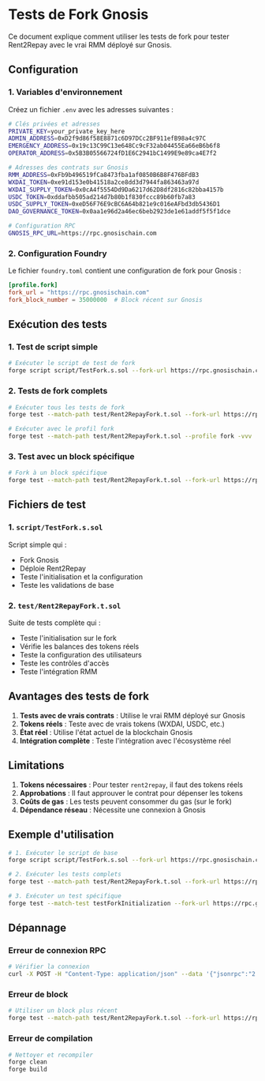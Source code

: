 # Tests de Fork Gnosis

Ce document explique comment utiliser les tests de fork pour tester Rent2Repay avec le vrai RMM déployé sur Gnosis.

## Configuration

### 1. Variables d'environnement

Créez un fichier `.env` avec les adresses suivantes :

```bash
# Clés privées et adresses
PRIVATE_KEY=your_private_key_here
ADMIN_ADDRESS=0xD2f9d86f58E8871c6D97DCc2BF911efB98a4c97C
EMERGENCY_ADDRESS=0x19c13C99C13e648Cc9cF32ab04455Ea66eB6b6f8
OPERATOR_ADDRESS=0x5B3B05566724fD1E6C2941bC1499E9e89ca4E7f2

# Adresses des contrats sur Gnosis
RMM_ADDRESS=0xFb9b496519fCa8473fba1af0850B6B8F476BFdB3
WXDAI_TOKEN=0xe91d153e0b41518a2ce8dd3d7944fa863463a97d
WXDAI_SUPPLY_TOKEN=0x0cA4f5554Dd9Da6217d62D8df2816c82bba4157b
USDC_TOKEN=0xddafbb505ad214d7b80b1f830fccc89b60fb7a83
USDC_SUPPLY_TOKEN=0xeD56F76E9cBC6A64b821e9c016eAFbd3db5436D1
DAO_GOVERNANCE_TOKEN=0x0aa1e96d2a46ec6beb2923de1e61addf5f5f1dce

# Configuration RPC
GNOSIS_RPC_URL=https://rpc.gnosischain.com
```

### 2. Configuration Foundry

Le fichier `foundry.toml` contient une configuration de fork pour Gnosis :

```toml
[profile.fork]
fork_url = "https://rpc.gnosischain.com"
fork_block_number = 35000000  # Block récent sur Gnosis
```

## Exécution des tests

### 1. Test de script simple

```bash
# Exécuter le script de test de fork
forge script script/TestFork.s.sol --fork-url https://rpc.gnosischain.com -vvv
```

### 2. Tests de fork complets

```bash
# Exécuter tous les tests de fork
forge test --match-path test/Rent2RepayFork.t.sol --fork-url https://rpc.gnosischain.com -vvv

# Exécuter avec le profil fork
forge test --match-path test/Rent2RepayFork.t.sol --profile fork -vvv
```

### 3. Test avec un block spécifique

```bash
# Fork à un block spécifique
forge test --match-path test/Rent2RepayFork.t.sol --fork-url https://rpc.gnosischain.com --fork-block-number 35000000 -vvv
```

## Fichiers de test

### 1. `script/TestFork.s.sol`
Script simple qui :
- Fork Gnosis
- Déploie Rent2Repay
- Teste l'initialisation et la configuration
- Teste les validations de base

### 2. `test/Rent2RepayFork.t.sol`
Suite de tests complète qui :
- Teste l'initialisation sur le fork
- Vérifie les balances des tokens réels
- Teste la configuration des utilisateurs
- Teste les contrôles d'accès
- Teste l'intégration RMM

## Avantages des tests de fork

1. **Tests avec de vrais contrats** : Utilise le vrai RMM déployé sur Gnosis
2. **Tokens réels** : Teste avec de vrais tokens (WXDAI, USDC, etc.)
3. **État réel** : Utilise l'état actuel de la blockchain Gnosis
4. **Intégration complète** : Teste l'intégration avec l'écosystème réel

## Limitations

1. **Tokens nécessaires** : Pour tester `rent2repay`, il faut des tokens réels
2. **Approbations** : Il faut approuver le contrat pour dépenser les tokens
3. **Coûts de gas** : Les tests peuvent consommer du gas (sur le fork)
4. **Dépendance réseau** : Nécessite une connexion à Gnosis

## Exemple d'utilisation

```bash
# 1. Exécuter le script de base
forge script script/TestFork.s.sol --fork-url https://rpc.gnosischain.com -vvv

# 2. Exécuter les tests complets
forge test --match-path test/Rent2RepayFork.t.sol --fork-url https://rpc.gnosischain.com -vvv

# 3. Exécuter un test spécifique
forge test --match-test testForkInitialization --fork-url https://rpc.gnosischain.com -vvv
```

## Dépannage

### Erreur de connexion RPC
```bash
# Vérifier la connexion
curl -X POST -H "Content-Type: application/json" --data '{"jsonrpc":"2.0","method":"eth_blockNumber","params":[],"id":1}' https://rpc.gnosischain.com
```

### Erreur de block
```bash
# Utiliser un block plus récent
forge test --match-path test/Rent2RepayFork.t.sol --fork-url https://rpc.gnosischain.com --fork-block-number 36000000 -vvv
```

### Erreur de compilation
```bash
# Nettoyer et recompiler
forge clean
forge build
```
